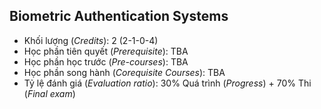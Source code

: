## Biometric Authentication Systems

- Khối lượng (<i>Credits</i>): 2 (2-1-0-4)
- Học phần tiên quyết (<i>Prerequisite</i>): TBA
- Học phần học trước (<i>Pre-courses</i>): TBA
- Học phần song hành (<i>Corequisite Courses</i>): TBA
- Tỷ lệ đánh giá (<i>Evaluation ratio</i>): 30% Quá trình (<i>Progress</i>) + 70% Thi (<i>Final exam</i>) 